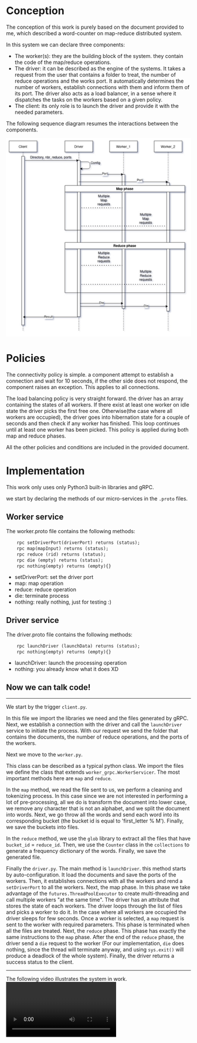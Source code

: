 # **Conception**

The conception of this work is purely based on the document provided to me, which described a word-counter on map-reduce distributed system.

In this system we can declare three components:

- The worker(s): they are the building block of the system. they contain the code of the map/reduce operations.
- The driver: it can be described as the engine of the systems. It takes a request from the user that contains a folder to treat, the number of reduce operations and the works port. It automatically determines the number of workers, establish connections with them and inform them of its port. The driver also acts as a load balancer, in a sense where it dispatches the tasks on the workers based on a given policy.
- The client: its only role is to launch the driver and provide it with the needed parameters.

The following sequence diagram resumes the interactions between the components.

![alt text](./fig/seq.jpg)

# **Policies**
The connectivity policy is simple. a component attempt to establish a connection and wait for 10 seconds, if the other side does not respond, the component raises an exception. This applies to all connections.

The load balancing policy is very straight forward. the driver has an array containing the states of all workers. If there exist at least one worker on idle state the driver picks the first free one. Otherwise(the case where all workers are occupied), the driver goes into hibernation state for a couple of seconds and then check if any worker has finished. This loop continues until at least one worker has been picked. This policy is applied during both map and reduce phases.

All the other policies and conditions are included in the provided document.

# **Implementation**

This work only uses only Python3 built-in libraries and gRPC.

we start by declaring the methods of our micro-services in the ```.proto``` files.

## Worker service
The worker.proto file contains the following methods:
```
    rpc setDriverPort(driverPort) returns (status);
    rpc map(mapInput) returns (status);
    rpc reduce (rid) returns (status);
    rpc die (empty) returns (status);
    rpc nothing(empty) returns (empty){}
```
- setDriverPort: set the driver port
- map: map operation
- reduce: reduce operation
- die: terminate process
- nothing: really nothing, just for testing :)

## Driver service
The driver.proto file contains the following methods:
```
    rpc launchDriver (launchData) returns (status);
    rpc nothing(empty) returns (empty){}
```
- launchDriver: launch the processing operation
- nothing: you already know what it does XD

## Now we can talk code!

---

We start by the trigger `client.py`.

In this file we import the libraries we need and the files generated by gRPC. Next, we establish a connection with the driver and call the `launchDriver` service to initiate the process. With our request we send the folder that contains the documents, the number of reduce operations, and the ports of the workers.

Next we move to the `worker.py`.

This class can be described as a typical python class. We import the files we define the class that extends `worker_grpc.WorkerServicer`. The most important methods here are `map` and `reduce`.

In the `map` method, we read the file sent to us, we perform a cleaning and tokenizing process. In this case since we are not interested in performing a lot of pre-processing, all we do is transform the document into lower case, we remove any character that is not an alphabet, and we split the document into words. Next, we go throw all the words and send each word into its corresponding bucket (the bucket id is equal to 'first_letter % M'). Finally, we save the buckets into files.

In the `reduce` method, we use the `glob` library to extract all the files that have `bucket_id` = `reduce_id`. Then, we use the `Counter` class in the `collections` to generate a frequency dictionary of the words. Finally, we save the generated file.

Finally the `driver.py`. The main method is `launchDriver`. this method starts by auto-configuration. It load the documents and save the ports of the workers. Then, it establishes connections with all the workers and rend a `setDriverPort` to all the workers. Next, the map phase. In this phase we take advantage of the `futures.ThreadPoolExecutor` to create multi-threading and call multiple workers "at the same time". The driver has an attribute that stores the state of each workers. The driver loops through the list of files and picks a worker to do it. In the case where all workers are occupied the driver sleeps for few seconds. Once a worker is selected, a `map` request is sent to the worker with required parameters. This phase is terminated when all the files are treated. Next, the `reduce` phase. This phase has exactly the same instructions to the `map` phase. After the end of the `reduce` phase, the driver send a `die` request to the worker (For our implementation, `die` does nothing, since the thread will terminate anyway, and using `sys.exit()` will produce a deadlock of the whole system). Finally, the driver returns a success status to the client.

---
The following video illustrates the system in work.
![alt text](./vid/test.mp4)